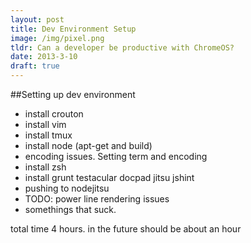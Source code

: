 ```yaml
---
layout: post
title: Dev Environment Setup
image: /img/pixel.png
tldr: Can a developer be productive with ChromeOS?
date: 2013-3-10
draft: true
---
```


##Setting up dev environment

* install crouton
* install vim
* install tmux
* install node (apt-get and build)
* encoding issues. Setting term and encoding
* install zsh
* install grunt testacular docpad jitsu jshint
* pushing to nodejitsu
* TODO: power line rendering issues
* somethings that suck. 


total time 4 hours. in the future should be about an hour
